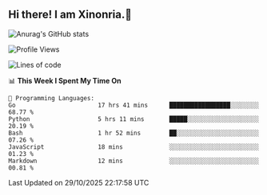 ## Hi there! I am Xinonria.👋

![Anurag's GitHub stats](https://status-git-main-xinonrias-projects-f26540e3.vercel.app/api?username=xinonria&hide=stars,issues)

<!--START_SECTION:waka-->
![Profile Views](http://img.shields.io/badge/Profile%20Views-12-blue)

![Lines of code](https://img.shields.io/badge/From%20Hello%20World%20I%27ve%20Written-10.3%20million%20lines%20of%20code-blue)

📊 **This Week I Spent My Time On** 

```text
💬 Programming Languages: 
Go                       17 hrs 41 mins      █████████████████░░░░░░░░   68.77 % 
Python                   5 hrs 11 mins       █████░░░░░░░░░░░░░░░░░░░░   20.19 % 
Bash                     1 hr 52 mins        ██░░░░░░░░░░░░░░░░░░░░░░░   07.26 % 
JavaScript               18 mins             ░░░░░░░░░░░░░░░░░░░░░░░░░   01.23 % 
Markdown                 12 mins             ░░░░░░░░░░░░░░░░░░░░░░░░░   00.81 % 
```


 Last Updated on 29/10/2025 22:17:58 UTC
<!--END_SECTION:waka-->

<!--
**xinonria/xinonria** is a ✨ _special_ ✨ repository because its `README.md` (this file) appears on your GitHub profile.

Here are some ideas to get you started:

- 🔭 I’m currently working on ...
- 🌱 I’m currently learning ...
- 👯 I’m looking to collaborate on ...
- 🤔 I’m looking for help with ...
- 💬 Ask me about ...
- 📫 How to reach me: ...
- 😄 Pronouns: ...
- ⚡ Fun fact: ...
-->

